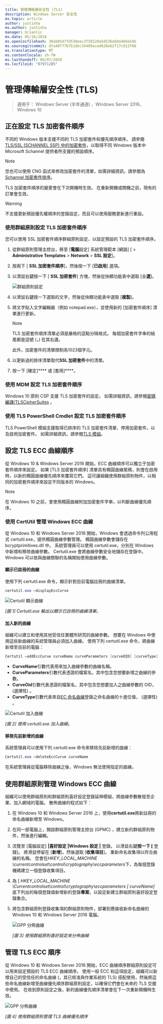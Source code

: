 ```yaml
---
title: 管理傳輸層安全性 (TLS)
description: Windows Server 安全性
ms.topic: article
author: justinha
ms.author: justinha
manager: brianlic
ms.date: 05/16/2018
ms.openlocfilehash: 30ab0547fd538eec3f50120a5d536eb9a48de54b
ms.sourcegitcommit: dfa48f77b751dbc34409aced628eb2f17c912f08
ms.translationtype: MT
ms.contentlocale: zh-TW
ms.lasthandoff: 08/07/2020
ms.locfileid: "87971285"
---
```

# <a name="manage-transport-layer-security-tls"></a>管理傳輸層安全性 (TLS)

> 適用于： Windows Server (半年通道) 、Windows Server 2016、Windows 10

## <a name="configuring-tls-cipher-suite-order"></a>正在設定 TLS 加密套件順序

不同的 Windows 版本支援不同的 TLS 加密套件和優先順序順序。 請參閱[TLS/SSL (SCHANNEL SSP) 中的加密套件](https://docs.microsoft.com/windows/win32/secauthn/cipher-suites-in-schannel)，以取得不同 Windows 版本中 Microsoft Schannel 提供者所支援的預設順序。

> [!NOTE]
> 您也可以使用 CNG 函式來修改加密套件的清單，如需詳細資訊，請參閱為[Schannel 加密套件排序](https://docs.microsoft.com/windows/win32/secauthn/prioritizing-schannel-cipher-suites)。

TLS 加密套件順序的變更會在下次開機時生效。 在重新開機或關機之前，現有的訂單會生效。

> [!WARNING]
> 不支援更新預設優先權順序的登錄設定，而且可以使用服務更新進行重設。

### <a name="configuring-tls-cipher-suite-order-by-using-group-policy"></a>使用群組原則設定 TLS 加密套件順序

您可以使用 SSL 加密套件順序群組原則設定，以設定預設的 TLS 加密套件順序。

1. 從群組原則管理主控台，移至 [**電腦**設定] 系統管理範本 [網路] [  >  **Administrative Templates**  >  **Network**  >  **SSL 設定**]。
2. 按兩下 [ **SSL 加密套件順序**]，然後按一下 [**已啟用**] 選項。
3. 以滑鼠右鍵按一下 [ **SSL 加密套件**] 方塊，然後從快顯功能表中選取 [全**選**]。

   ![群組原則設定](../media/Transport-Layer-Security-protocol/ssl-cipher-suite-order-gp-setting.png)

4. 以滑鼠右鍵按一下選取的文字，然後從快顯功能表中選取 [**複製**]。
5. 將文字貼入文字編輯器（例如 notepad.exe），並使用新的 [加密套件順序] 清單進行更新。

   > [!NOTE]
   > TLS 加密套件順序清單必須是嚴格的逗點分隔格式。 每個加密套件字串的結尾都是逗號 (，) 在其右邊。
   >
   > 此外，加密套件的清單限制為1023個字元。

6. 以更新過的排序清單取代**SSL 加密套件**中的清單。
7. 按一下 [確定]**** 或 [套用]****。

### <a name="configuring-tls-cipher-suite-order-by-using-mdm"></a>使用 MDM 設定 TLS 加密套件順序

Windows 10 原則 CSP 支援 TLS 加密套件的設定。 如需詳細資訊，請參閱[密碼編譯/TLSCipherSuites](https://docs.microsoft.com/windows/client-management/mdm/policy-csp-cryptography#cryptography-tlsciphersuites) 。

### <a name="configuring-tls-cipher-suite-order-by-using-tls-powershell-cmdlets"></a>使用 TLS PowerShell Cmdlet 設定 TLS 加密套件順序

TLS PowerShell 模組支援取得已排序的 TLS 加密套件清單、停用加密套件，以及啟用加密套件。 如需詳細資訊，請參閱[TLS 模組](https://docs.microsoft.com/powershell/module/tls/?view=win10-ps)。

## <a name="configuring-tls-ecc-curve-order"></a>設定 TLS ECC 曲線順序

從 Windows 10 & Windows Server 2016 開始，ECC 曲線順序可以獨立于加密套件順序來設定。 如果 [TLS 加密套件順序] 清單具有橢圓曲線尾碼，則會在啟用時，以新的橢圓曲線優先順序來覆寫它們。 這可讓組織使用群組原則物件，以相同的加密套件順序來設定不同版本的 Windows。

> [!NOTE]
> 在 Windows 10 之前，會使用橢圓曲線附加加密套件字串，以判斷曲線優先順序。

### <a name="managing-windows-ecc-curves-using-certutil"></a>使用 CertUtil 管理 Windows ECC 曲線

從 Windows 10 和 Windows Server 2016 開始，Windows 會透過命令列公用程式 certutil.exe，提供橢圓曲線參數管理。
橢圓曲線參數會儲存在 bcryptprimitives.dll 中。 系統管理員可以使用 certutil.exe，分別在 Windows 中新增和移除曲線參數。 Certutil.exe 會將曲線參數安全地儲存在登錄中。
Windows 可以依與曲線關聯的名稱開始使用曲線參數。

#### <a name="displaying-registered-curves"></a>顯示已註冊的曲線

使用下列 certutil.exe 命令，顯示針對目前電腦註冊的曲線清單。

```powershell
certutil.exe –displayEccCurve
```

![Certutil 顯示曲線](../media/Transport-Layer-Security-protocol/certutil-display-curves.png)

*[圖 1] Certutil.exe 輸出以顯示已註冊的曲線清單。*

#### <a name="adding-a-new-curve"></a>加入新的曲線

組織可以建立和使用其他受信任實體所研究的曲線參數。
想要在 Windows 中使用這些新曲線的系統管理員必須加入曲線。
使用下列 certutil.exe 命令，將曲線新增至目前的電腦：

```powershell
Certutil —addEccCurue curveName curveParameters [curveOID] [curveType]
```

- **CurveName**引數代表用來加入曲線參數的曲線名稱。
- **CurveParameters**引數代表憑證的檔案名，其中包含您想要新增之曲線的參數。
- **CurveOid**引數代表憑證的檔案名，其中包含您想要加入之曲線參數的 OID， (選擇性) 。
- **CurveType**引數代表來自[EC 命名曲線](https://www.iana.org/assignments/tls-parameters/tls-parameters.xhtml#tls-parameters-8)登錄之命名曲線的十進位值， (選擇性) 。

![Certutil 加入曲線](../media/Transport-Layer-Security-protocol/certutil-add-curves.png)

*[圖 2] 使用 certutil.exe 加入曲線。*

#### <a name="removing-a-previously-added-curve"></a>移除先前新增的曲線

系統管理員可以使用下列 certutil.exe 命令來移除先前新增的曲線：

```powershell
Certutil.exe –deleteEccCurve curveName
```

在系統管理員從電腦移除曲線之後，Windows 無法使用指定的曲線。

## <a name="managing-windows-ecc-curves-using-group-policy"></a>使用群組原則管理 Windows ECC 曲線

組織可以使用群組原則和群組原則喜好設定登錄延伸模組，將曲線參數散發至企業、加入網域的電腦。
散佈曲線的程式如下：

1. 在 Windows 10 和 Windows Server 2016 上，使用**certutil.exe**將新註冊的命名曲線新增至 Windows。
2. 在同一部電腦上，開啟群組原則管理主控台 (GPMC) ，建立新的群組原則物件，然後進行編輯。
3. 流覽至 [電腦設定] **|喜好設定 |Windows 設定 |** 登錄。  以滑鼠右鍵**按一下 [** 登錄]。 將滑鼠停留在 [**新增**]，然後選取 [**收集項目**]。 重新命名收集項以符合曲線的名稱。 您會在*HKEY_LOCAL_MACHINE \currentcontrolset\control\cryptography\eccparameters*下，為每個登錄機碼建立一個登錄收集項目。
4. 為 [ *HKEY_LOCAL_MACHINE \Currentcontrolset\control\cryptography\eccparameters \[ curveName]* 底下列出的每個登錄值新增新的登錄**專案**，以設定新建立群組原則喜好設定登錄集合。
5. 將包含群組原則登錄收集項的群組原則物件，部署到應接收新命名曲線的 Windows 10 和 Windows Server 2016 電腦。

    ![GPP 分佈曲線](../media/Transport-Layer-Security-protocol/gpp-distribute-curves.png)

    *[圖 3] 使用群組原則喜好設定來分佈曲線*

## <a name="managing-tls-ecc-order"></a>管理 TLS ECC 順序

從 Windows 10 和 Windows Server 2016 開始，ECC 曲線順序群組原則設定可以用來設定預設的 TLS ECC 曲線順序。
使用一般 ECC 和這項設定，組織可以新增自己的受信任的命名曲線 (，其已核准與作業系統的 TLS) 搭配使用，然後將這些命名曲線新增至曲線優先順序群組原則設定，以確保它們會在未來的 TLS 交握中使用。
在收到原則設定之後，新的曲線優先順序清單會在下一次重新開機時生效。

![GPP 分佈曲線](../media/Transport-Layer-Security-protocol/gp-managing-tls-curve-priority-order.png)

*[圖 4] 使用群組原則管理 TLS 曲線優先順序*

